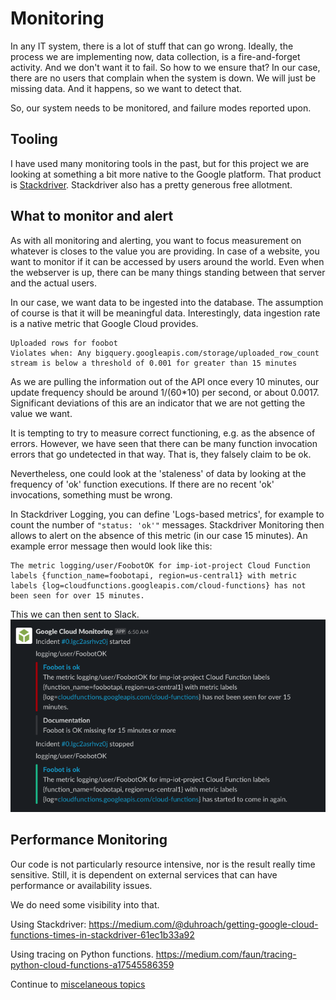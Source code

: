 # Monitoring
In any IT system, there is a lot of stuff that can go wrong.
Ideally, the process we are implementing now, data collection, is a fire-and-forget activity. And we don't want
it to fail.
So how to we ensure that? In our case, there are no users that complain when the system is down.
We will just be missing data. And it happens, so we want to detect that.

So, our system needs to be monitored, and failure modes reported upon.

## Tooling
I have used many monitoring tools in the past, but for this project we are
looking at something a bit more native to the Google platform. That product is [Stackdriver]().
Stackdriver also has a pretty generous free allotment.

## What to monitor and alert
As with all monitoring and alerting, you want to focus measurement on
whatever is closes to the value you are providing.
In case of a website, you want to monitor if it can be accessed by users around the world. Even when the webserver is up, there can be many things standing between that server and the actual users.

In our case, we want data to be ingested into the database. The assumption of course is that it will be meaningful data. Interestingly, data ingestion rate is a native metric that Google Cloud provides.
```
Uploaded rows for foobot
Violates when: Any bigquery.googleapis.com/storage/uploaded_row_count stream is below a threshold of 0.001 for greater than 15 minutes
```
As we are pulling the information out of the API once every 10 minutes, our
update frequency should be around 1/(60*10) per second, or about 0.0017. Significant
deviations of this are an indicator that we are not getting the value we want.

It is tempting to try to measure correct functioning, e.g. as the absence of errors.
However, we have seen that there can be many function invocation errors that go undetected in that way. That is, they falsely claim to be ok.

Nevertheless, one could look at the 'staleness'
of data by looking at the frequency of 'ok' function executions. If there are
no recent 'ok' invocations, something must be wrong.

In Stackdriver Logging, you can define 'Logs-based metrics', for example to count
the number of `"status: 'ok'"` messages. Stackdriver Monitoring then allows to
alert on the absence of this metric (in our case 15 minutes).
An example error message then would look like this:

```
The metric logging/user/FoobotOK for imp-iot-project Cloud Function labels {function_name=foobotapi, region=us-central1} with metric labels {log=cloudfunctions.googleapis.com/cloud-functions} has not been seen for over 15 minutes.
```
This we can then sent to Slack.
![Image](SlackStackdriver.png)
## Performance Monitoring
Our code is not particularly resource intensive, nor is the result really time sensitive.
Still, it is dependent on external services that can have performance or
availability issues.

We do need some visibility into that.

Using Stackdriver: https://medium.com/@duhroach/getting-google-cloud-functions-times-in-stackdriver-61ec1b33a92

Using tracing on Python functions. https://medium.com/faun/tracing-python-cloud-functions-a17545586359

Continue to [miscelaneous topics](misc.md)
